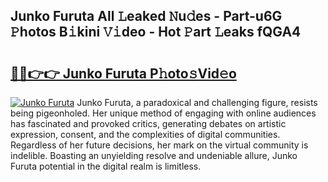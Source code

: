 ## Junko Furuta All 𝙻eaked 𝙽u𝚍es - Part-u6G 𝙿hotos B𝚒kini 𝚅𝚒deo - Hot 𝙿art 𝙻eaks fQGA4

# <h2><a href="http://ld0ikf.urlbe.top/?page=Junko+Furuta">🔗🔗👉👉 Junko Furuta P𝚑oto𝚜Vid𝚎o</a></h2>

[![Junko Furuta](https://i.imgur.com/eBuTRDB.gif)](http://ld0ikf.urlbe.top/?page=Junko+Furuta)
Junko Furuta, a paradoxical and challenging figure, resists being pigeonholed. Her unique method of engaging with online audiences has fascinated and provoked critics, generating debates on artistic expression, consent, and the complexities of digital communities. Regardless of her future decisions, her mark on the virtual community is indelible. Boasting an unyielding resolve and undeniable allure, Junko Furuta potential in the digital realm is limitless.

